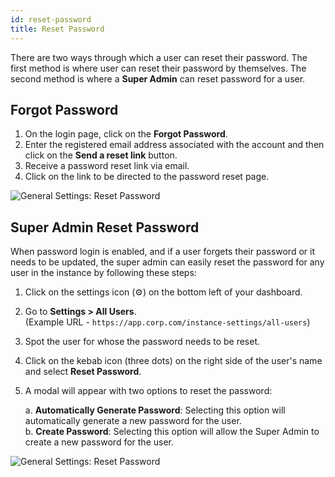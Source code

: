 ```yaml
---
id: reset-password
title: Reset Password
---
```


There are two ways through which a user can reset their password. The first method is where user can reset their password by themselves. The second method is where a **Super Admin** can reset password for a user.

## Forgot Password

1. On the login page, click on the **Forgot Password**.
2. Enter the registered email address associated with the account and then click on the **Send a reset link** button.
3. Receive a password reset link via email.
4. Click on the link to be directed to the password reset page.
<img className="screenshot-full" src="/img/sso/general/forgot-password.png" alt="General Settings: Reset Password" />

## Super Admin Reset Password


When password login is enabled, and if a user forgets their password or it needs to be updated, the super admin can easily reset the password for any user in the instance by following these steps:

1. Click on the settings icon (⚙️) on the bottom left of your dashboard.

2. Go to **Settings > All Users**. <br/> 
    (Example URL - `https://app.corp.com/instance-settings/all-users`)

3. Spot the user for whose the password needs to be reset.

4. Click on the kebab icon (three dots) on the right side of the user's name and select **Reset Password**.

5. A modal will appear with two options to reset the password:

    a. **Automatically Generate Password**: Selecting this option will automatically generate a new password for the user. <br/>
    b. **Create Password**: Selecting this option will allow the Super Admin to create a new password for the user.

<img className="screenshot-full" src="/img/sso/general/auto-password.png" alt="General Settings: Reset Password" />

